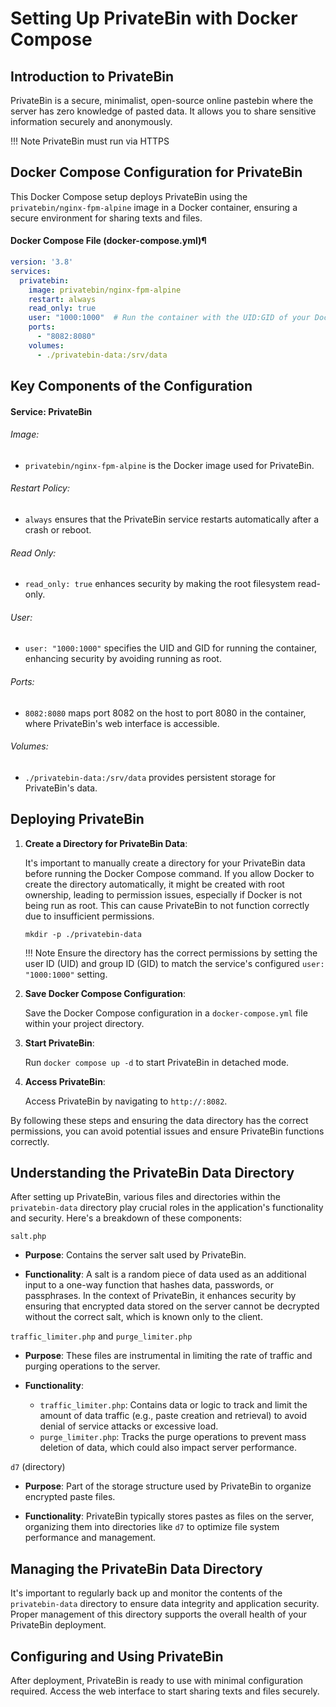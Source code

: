 # Setting Up PrivateBin with Docker Compose

## Introduction to PrivateBin

PrivateBin is a secure, minimalist, open-source online pastebin where the server has zero knowledge of pasted data. It allows you to share sensitive information securely and anonymously.

!!! Note
    PrivateBin must run via HTTPS

## Docker Compose Configuration for PrivateBin

This Docker Compose setup deploys PrivateBin using the <code>privatebin/nginx-fpm-alpine</code> image in a Docker container, ensuring a secure environment for sharing texts and files.

#### Docker Compose File (docker-compose.yml)¶

```yaml
version: '3.8'
services:
  privatebin:
    image: privatebin/nginx-fpm-alpine
    restart: always
    read_only: true
    user: "1000:1000"  # Run the container with the UID:GID of your Docker user
    ports:
      - "8082:8080"
    volumes:
      - ./privatebin-data:/srv/data
```

## Key Components of the Configuration

#### Service: PrivateBin

###### Image: 

* <code>privatebin/nginx-fpm-alpine</code> is the Docker image used for PrivateBin.

###### Restart Policy: 

* <code>always</code> ensures that the PrivateBin service restarts automatically after a crash or reboot.

###### Read Only: 

* <code>read_only: true</code> enhances security by making the root filesystem read-only.

###### User: 

* <code>user: "1000:1000"</code> specifies the UID and GID for running the container, enhancing security by avoiding running as root.

###### Ports:

* <code>8082:8080</code> maps port 8082 on the host to port 8080 in the container, where PrivateBin's web interface is accessible.

###### Volumes:

* <code>./privatebin-data:/srv/data</code> provides persistent storage for PrivateBin's data.

## Deploying PrivateBin

1. **Create a Directory for PrivateBin Data**:

    It's important to manually create a directory for your PrivateBin data before running the Docker Compose command. If you allow Docker to create the directory automatically, it might be created with root ownership, leading to permission issues, especially if Docker is not being run as root. This can cause PrivateBin to not function correctly due to insufficient permissions.
    ```
   mkdir -p ./privatebin-data
   ```

    !!! Note
        Ensure the directory has the correct permissions by setting the user ID (UID) and group ID (GID) to match the service's configured <code>user: "1000:1000"</code> setting.

2. **Save Docker Compose Configuration**:

    Save the Docker Compose configuration in a <code>docker-compose.yml</code> file within your project directory.

3. **Start PrivateBin**:

    Run <code>docker compose up -d</code> to start PrivateBin in detached mode.

4. **Access PrivateBin**:

    Access PrivateBin by navigating to <code>http://<host-ip>:8082</code>.

By following these steps and ensuring the data directory has the correct permissions, you can avoid potential issues and ensure PrivateBin functions correctly.

## Understanding the PrivateBin Data Directory

After setting up PrivateBin, various files and directories within the <code>privatebin-data</code> directory play crucial roles in the application's functionality and security. Here's a breakdown of these components:

<code>salt.php</code>

* **Purpose**: Contains the server salt used by PrivateBin.

* **Functionality**: A salt is a random piece of data used as an additional input to a one-way function that hashes data, passwords, or passphrases. In the context of PrivateBin, it enhances security by ensuring that encrypted data stored on the server cannot be decrypted without the correct salt, which is known only to the client.

<code>traffic_limiter.php</code> and <code>purge_limiter.php</code>

* **Purpose**: These files are instrumental in limiting the rate of traffic and purging operations to the server.

* **Functionality**:

    * <code>traffic_limiter.php</code>: Contains data or logic to track and limit the amount of data traffic (e.g., paste creation and retrieval) to avoid denial of service attacks or excessive load.
    * <code>purge_limiter.php</code>: Tracks the purge operations to prevent mass deletion of data, which could also impact server performance.

<code>d7</code> (directory)

* **Purpose**: Part of the storage structure used by PrivateBin to organize encrypted paste files.

* **Functionality**: PrivateBin typically stores pastes as files on the server, organizing them into directories like <code>d7</code> to optimize file system performance and management.

## Managing the PrivateBin Data Directory

It's important to regularly back up and monitor the contents of the <code>privatebin-data</code> directory to ensure data integrity and application security. Proper management of this directory supports the overall health of your PrivateBin deployment.

## Configuring and Using PrivateBin

After deployment, PrivateBin is ready to use with minimal configuration required. Access the web interface to start sharing texts and files securely.
